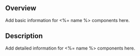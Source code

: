 ## Overview

Add basic information for <%= name %> components here.

## Description

Add detailed information for <%= name %> components here.
